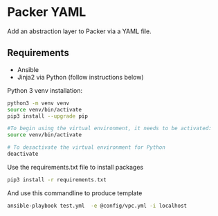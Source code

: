 # Packer YAML

Add an abstraction layer to Packer via a YAML file.

## Requirements

- Ansible
- Jinja2 via Python (follow instructions below)

Python 3 venv installation:

``` bash
python3 -m venv venv
source venv/bin/activate
pip3 install --upgrade pip
```


``` bash
#To begin using the virtual environment, it needs to be activated:
source venv/bin/activate
```

``` bash
# To desactivate the virtual environment for Python
deactivate
```

Use the requirements.txt file to install packages
``` bash
pip3 install -r requirements.txt
```

And use this commandline to produce template
``` bash
ansible-playbook test.yml  -e @config/vpc.yml -i localhost
```
